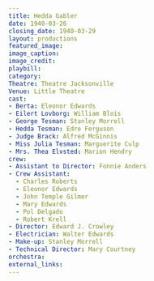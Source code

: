 ```yaml
---
title: Hedda Gabler
date: 1940-03-26
closing_date: 1940-03-29
layout: productions
featured_image:
image_caption:
image_credit:
playbill:
category:
Theatre: Theatre Jacksonville
Venue: Little Theatre
cast:
- Berta: Eleonor Edwards
- Eilert Lovborg: William Blois
- George Tesman: Stanley Morrell
- Hedda Tesman: Edre Ferguson
- Judge Brack: Alfred McGinnis
- Miss Julia Tesman: Marguerite Culp
- Mrs. Thea Elvsted: Marion Hendry
crew:
- Assistant to Director: Fonnie Anders
- Crew Assistant:
  - Charles Roberts
  - Eleonor Edwards
  - John Temple Gilmer
  - Mary Edwards
  - Pol Delgado
  - Robert Krell
- Director: Edward J. Crowley
- Electrician: Walter Edwards
- Make-up: Stanley Morrell
- Technical Director: Mary Courtney
orchestra:
external_links:
---
```


